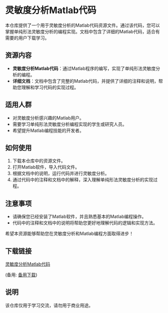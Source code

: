 # 灵敏度分析Matlab代码

本仓库提供了一个用于灵敏度分析的Matlab代码资源文件。通过该代码，您可以掌握单纯形法灵敏度分析的编程实现。文档中包含了详细的Matlab代码，适合有需要的用户下载学习。

## 资源内容

- **灵敏度分析Matlab代码**：通过Matlab程序的编写，实现了单纯形法灵敏度分析的编程。
- **详细文档**：文档中包含了完整的Matlab代码，并提供了详细的注释和说明，帮助您理解和学习代码的实现过程。

## 适用人群

- 对灵敏度分析感兴趣的Matlab用户。
- 需要学习单纯形法灵敏度分析编程实现的学生或研究人员。
- 希望提升Matlab编程技能的开发者。

## 如何使用

1. 下载本仓库中的资源文件。
2. 打开Matlab软件，导入代码文件。
3. 根据文档中的说明，运行代码并进行灵敏度分析。
4. 通过代码中的注释和文档中的解释，深入理解单纯形法灵敏度分析的实现过程。

## 注意事项

- 请确保您已经安装了Matlab软件，并且熟悉基本的Matlab编程操作。
- 代码中的注释和文档中的说明将帮助您更好地理解代码的逻辑和实现方法。

希望本资源能够帮助您在灵敏度分析和Matlab编程方面取得进步！

## 下载链接
[灵敏度分析Matlab代码](https://pan.quark.cn/s/5659d64e2c17) 

(备用: [备用下载](https://pan.baidu.com/s/18A05DLntfrHKUsEtWIkm4Q?pwd=1234))

## 说明

该仓库仅用于学习交流，请勿用于商业用途。

